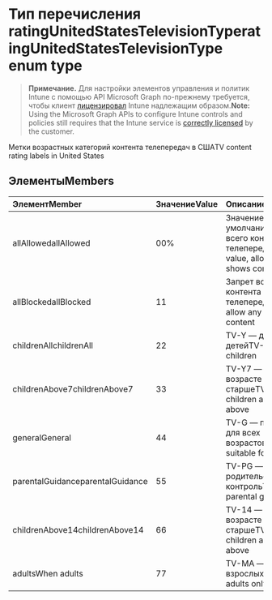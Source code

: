 # <a name="ratingunitedstatestelevisiontype-enum-type"></a><span data-ttu-id="99931-101">Тип перечисления ratingUnitedStatesTelevisionType</span><span class="sxs-lookup"><span data-stu-id="99931-101">ratingUnitedStatesTelevisionType enum type</span></span>

> <span data-ttu-id="99931-102">**Примечание.** Для настройки элементов управления и политик Intune с помощью API Microsoft Graph по-прежнему требуется, чтобы клиент [лицензировал](https://go.microsoft.com/fwlink/?linkid=839381) Intune надлежащим образом.</span><span class="sxs-lookup"><span data-stu-id="99931-102">**Note:** Using the Microsoft Graph APIs to configure Intune controls and policies still requires that the Intune service is [correctly licensed](https://go.microsoft.com/fwlink/?linkid=839381) by the customer.</span></span>

<span data-ttu-id="99931-103">Метки возрастных категорий контента телепередач в США</span><span class="sxs-lookup"><span data-stu-id="99931-103">TV content rating labels in United States</span></span>
## <a name="members"></a><span data-ttu-id="99931-104">Элементы</span><span class="sxs-lookup"><span data-stu-id="99931-104">Members</span></span>
|<span data-ttu-id="99931-105">Элемент</span><span class="sxs-lookup"><span data-stu-id="99931-105">Member</span></span>|<span data-ttu-id="99931-106">Значение</span><span class="sxs-lookup"><span data-stu-id="99931-106">Value</span></span>|<span data-ttu-id="99931-107">Описание</span><span class="sxs-lookup"><span data-stu-id="99931-107">Description</span></span>|
|:---|:---|:---|
|<span data-ttu-id="99931-108">allAllowed</span><span class="sxs-lookup"><span data-stu-id="99931-108">allAllowed</span></span>|<span data-ttu-id="99931-109">0</span><span class="sxs-lookup"><span data-stu-id="99931-109">0%</span></span>|<span data-ttu-id="99931-110">Значение по умолчанию, допуск всего контента телепередач</span><span class="sxs-lookup"><span data-stu-id="99931-110">Default value, allow all TV shows content</span></span>|
|<span data-ttu-id="99931-111">allBlocked</span><span class="sxs-lookup"><span data-stu-id="99931-111">allBlocked</span></span>|<span data-ttu-id="99931-112">1</span><span class="sxs-lookup"><span data-stu-id="99931-112">1</span></span>|<span data-ttu-id="99931-113">Запрет всего контента телепередач</span><span class="sxs-lookup"><span data-stu-id="99931-113">Do not allow any TV shows content</span></span>|
|<span data-ttu-id="99931-114">childrenAll</span><span class="sxs-lookup"><span data-stu-id="99931-114">childrenAll</span></span>|<span data-ttu-id="99931-115">2</span><span class="sxs-lookup"><span data-stu-id="99931-115">2</span></span>|<span data-ttu-id="99931-116">TV-Y — для детей</span><span class="sxs-lookup"><span data-stu-id="99931-116">TV-Y, all children</span></span>|
|<span data-ttu-id="99931-117">childrenAbove7</span><span class="sxs-lookup"><span data-stu-id="99931-117">childrenAbove7</span></span>|<span data-ttu-id="99931-118">3</span><span class="sxs-lookup"><span data-stu-id="99931-118">3</span></span>|<span data-ttu-id="99931-119">TV-Y7 — для детей в возрасте 7 лет и старше</span><span class="sxs-lookup"><span data-stu-id="99931-119">TV-Y7, children age 7 and above</span></span>|
|<span data-ttu-id="99931-120">general</span><span class="sxs-lookup"><span data-stu-id="99931-120">General</span></span>|<span data-ttu-id="99931-121">4</span><span class="sxs-lookup"><span data-stu-id="99931-121">4</span></span>|<span data-ttu-id="99931-122">TV-G — подходит для всех возрастов</span><span class="sxs-lookup"><span data-stu-id="99931-122">TV-G, suitable for all ages</span></span>|
|<span data-ttu-id="99931-123">parentalGuidance</span><span class="sxs-lookup"><span data-stu-id="99931-123">parentalGuidance</span></span>|<span data-ttu-id="99931-124">5</span><span class="sxs-lookup"><span data-stu-id="99931-124">5</span></span>|<span data-ttu-id="99931-125">TV-PG — родительский контроль</span><span class="sxs-lookup"><span data-stu-id="99931-125">TV-PG, parental guidance</span></span>|
|<span data-ttu-id="99931-126">childrenAbove14</span><span class="sxs-lookup"><span data-stu-id="99931-126">childrenAbove14</span></span>|<span data-ttu-id="99931-127">6</span><span class="sxs-lookup"><span data-stu-id="99931-127">6</span></span>|<span data-ttu-id="99931-128">TV-14 — для детей в возрасте 14 лет и старше</span><span class="sxs-lookup"><span data-stu-id="99931-128">TV-14, children age 14 and above</span></span>|
|<span data-ttu-id="99931-129">adults</span><span class="sxs-lookup"><span data-stu-id="99931-129">When adults</span></span>|<span data-ttu-id="99931-130">7</span><span class="sxs-lookup"><span data-stu-id="99931-130">7</span></span>|<span data-ttu-id="99931-131">TV-MA — только для взрослых</span><span class="sxs-lookup"><span data-stu-id="99931-131">TV-MA, adults only</span></span>|



